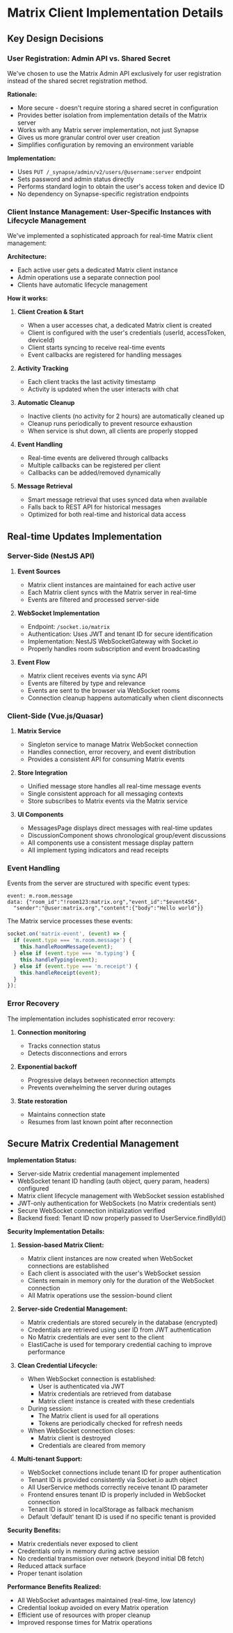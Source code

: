 # Matrix Client Implementation Details

## Key Design Decisions

### User Registration: Admin API vs. Shared Secret

We've chosen to use the Matrix Admin API exclusively for user registration instead of the shared secret registration method.

**Rationale:**
- More secure - doesn't require storing a shared secret in configuration
- Provides better isolation from implementation details of the Matrix server
- Works with any Matrix server implementation, not just Synapse
- Gives us more granular control over user creation
- Simplifies configuration by removing an environment variable

**Implementation:**
- Uses `PUT /_synapse/admin/v2/users/@username:server` endpoint
- Sets password and admin status directly
- Performs standard login to obtain the user's access token and device ID
- No dependency on Synapse-specific registration endpoints

### Client Instance Management: User-Specific Instances with Lifecycle Management

We've implemented a sophisticated approach for real-time Matrix client management:

**Architecture:**
- Each active user gets a dedicated Matrix client instance
- Admin operations use a separate connection pool
- Clients have automatic lifecycle management

**How it works:**
1. **Client Creation & Start**
   - When a user accesses chat, a dedicated Matrix client is created
   - Client is configured with the user's credentials (userId, accessToken, deviceId)
   - Client starts syncing to receive real-time events
   - Event callbacks are registered for handling messages

2. **Activity Tracking**
   - Each client tracks the last activity timestamp
   - Activity is updated when the user interacts with chat

3. **Automatic Cleanup**
   - Inactive clients (no activity for 2 hours) are automatically cleaned up
   - Cleanup runs periodically to prevent resource exhaustion
   - When service is shut down, all clients are properly stopped

4. **Event Handling**
   - Real-time events are delivered through callbacks
   - Multiple callbacks can be registered per client
   - Callbacks can be added/removed dynamically

5. **Message Retrieval**
   - Smart message retrieval that uses synced data when available
   - Falls back to REST API for historical messages
   - Optimized for both real-time and historical data access

## Real-time Updates Implementation

### Server-Side (NestJS API)

1. **Event Sources**
   - Matrix client instances are maintained for each active user
   - Each Matrix client syncs with the Matrix server in real-time
   - Events are filtered and processed server-side

2. **WebSocket Implementation**
   - Endpoint: `/socket.io/matrix`
   - Authentication: Uses JWT and tenant ID for secure identification
   - Implementation: NestJS WebSocketGateway with Socket.io
   - Properly handles room subscription and event broadcasting

3. **Event Flow**
   - Matrix client receives events via sync API
   - Events are filtered by type and relevance
   - Events are sent to the browser via WebSocket rooms
   - Connection cleanup happens automatically when client disconnects

### Client-Side (Vue.js/Quasar)

1. **Matrix Service**
   - Singleton service to manage Matrix WebSocket connection
   - Handles connection, error recovery, and event distribution
   - Provides a consistent API for consuming Matrix events

2. **Store Integration**
   - Unified message store handles all real-time message events
   - Single consistent approach for all messaging contexts
   - Store subscribes to Matrix events via the Matrix service

3. **UI Components**
   - MessagesPage displays direct messages with real-time updates
   - DiscussionComponent shows chronological group/event discussions
   - All components use a consistent message display pattern
   - All implement typing indicators and read receipts

### Event Handling

Events from the server are structured with specific event types:

```
event: m.room.message
data: {"room_id":"!room123:matrix.org","event_id":"$event456",
  "sender":"@user:matrix.org","content":{"body":"Hello world"}}
```

The Matrix service processes these events:

```typescript
socket.on('matrix-event', (event) => {
  if (event.type === 'm.room.message') {
    this.handleRoomMessage(event);
  } else if (event.type === 'm.typing') {
    this.handleTyping(event);
  } else if (event.type === 'm.receipt') {
    this.handleReceipt(event);
  }
});
```

### Error Recovery

The implementation includes sophisticated error recovery:

1. **Connection monitoring**
   - Tracks connection status
   - Detects disconnections and errors

2. **Exponential backoff**
   - Progressive delays between reconnection attempts
   - Prevents overwhelming the server during outages

3. **State restoration**
   - Maintains connection state
   - Resumes from last known point after reconnection

## Secure Matrix Credential Management

**Implementation Status:**
- Server-side Matrix credential management implemented
- WebSocket tenant ID handling (auth object, query param, headers) configured
- Matrix client lifecycle management with WebSocket session established
- JWT-only authentication for WebSockets (no Matrix credentials sent)
- Secure WebSocket connection initialization verified
- Backend fixed: Tenant ID now properly passed to UserService.findById()

**Security Implementation Details:**
1. **Session-based Matrix Client:**
   - Matrix client instances are now created when WebSocket connections are established
   - Each client is associated with the user's WebSocket session
   - Clients remain in memory only for the duration of the WebSocket connection
   - All Matrix operations use the session-bound client

2. **Server-side Credential Management:**
   - Matrix credentials are stored securely in the database (encrypted)
   - Credentials are retrieved using user ID from JWT authentication
   - No Matrix credentials are ever sent to the client
   - ElastiCache is used for temporary credential caching to improve performance

3. **Clean Credential Lifecycle:**
   - When WebSocket connection is established:
     - User is authenticated via JWT
     - Matrix credentials are retrieved from database
     - Matrix client instance is created with these credentials
   - During session:
     - The Matrix client is used for all operations
     - Tokens are periodically checked for refresh needs
   - When WebSocket connection closes:
     - Matrix client is destroyed
     - Credentials are cleared from memory

4. **Multi-tenant Support:**
   - WebSocket connections include tenant ID for proper authentication
   - Tenant ID is provided consistently via Socket.io auth object
   - All UserService methods correctly receive tenant ID parameter
   - Frontend ensures tenant ID is properly included in WebSocket connection
   - Tenant ID is stored in localStorage as fallback mechanism
   - Default 'default' tenant ID is used if no specific tenant is provided

**Security Benefits:**
- Matrix credentials never exposed to client
- Credentials only in memory during active session
- No credential transmission over network (beyond initial DB fetch)
- Reduced attack surface
- Proper tenant isolation

**Performance Benefits Realized:**
- All WebSocket advantages maintained (real-time, low latency)
- Credential lookup avoided on every Matrix operation
- Efficient use of resources with proper cleanup
- Improved response times for Matrix operations